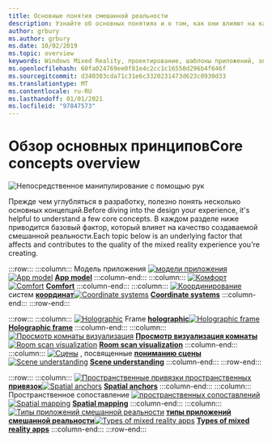 ```yaml
---
title: Основные понятия смешанной реальности
description: Узнайте об основных понятиях и о том, как они влияют на качество работы смешанной реальности, создаваемой для пользователей.
author: grbury
ms.author: grbury
ms.date: 10/02/2019
ms.topic: overview
keywords: Windows Mixed Reality, проектирование, шаблоны приложений, элементы управления, стиль, HoloLens, взаимодействие, элементы UX, поведения, стандартные блоки, гарнитура смешанной реальности, гарнитура Windows Mixed Reality, гарнитура виртуальной реальности, HoloLens, МРТК, набор средств смешанной реальности, комфорт, модель приложений, координата, holographic
ms.openlocfilehash: 60fa024769ee0f81e4c2cc1c16550d296b4f646f
ms.sourcegitcommit: d340303cda71c31e6c3320231473d623c0930d33
ms.translationtype: MT
ms.contentlocale: ru-RU
ms.lasthandoff: 01/01/2021
ms.locfileid: "97847573"
---
```

# <a name="core-concepts-overview"></a><span data-ttu-id="a77ed-104">Обзор основных принципов</span><span class="sxs-lookup"><span data-stu-id="a77ed-104">Core concepts overview</span></span>

![Непосредственное манипулирование с помощью рук](images/05_CoreConcepts.png)

<span data-ttu-id="a77ed-106">Прежде чем углубляться в разработку, полезно понять несколько основных концепций.</span><span class="sxs-lookup"><span data-stu-id="a77ed-106">Before diving into the design your experience, it's helpful to understand a few core concepts.</span></span> <span data-ttu-id="a77ed-107">В каждом разделе ниже приводится базовый фактор, который влияет на качество создаваемой смешанной реальности.</span><span class="sxs-lookup"><span data-stu-id="a77ed-107">Each topic below is an underlying factor that affects and contributes to the quality of the mixed reality experience you're creating.</span></span> 

:::row:::
    :::column:::
        <span data-ttu-id="a77ed-108">Модель приложения [ ![ модели приложения](images/teleportation-640px.png)](app-model.md) **[](app-model.md)**</span><span class="sxs-lookup"><span data-stu-id="a77ed-108">[![App model](images/teleportation-640px.png)](app-model.md) **[App model](app-model.md)**</span></span>
    :::column-end:::
    :::column:::
       <span data-ttu-id="a77ed-109">[ ![ Комфорт](images/comfort-chart.PNG)](comfort.md) **[](comfort.md)**</span><span class="sxs-lookup"><span data-stu-id="a77ed-109">[![Comfort](images/comfort-chart.PNG)](comfort.md) **[Comfort](comfort.md)**</span></span>
    :::column-end:::
    :::column:::
        <span data-ttu-id="a77ed-110">[ ![ Координирование](images/coordinate-systems.PNG)](coordinate-systems.md) систем **[координат](coordinate-systems.md)**</span><span class="sxs-lookup"><span data-stu-id="a77ed-110">[![Coordinate systems](images/coordinate-systems.PNG)](coordinate-systems.md) **[Coordinate systems](coordinate-systems.md)**</span></span>
    :::column-end:::
:::row-end:::

:::row:::
    :::column:::
        <span data-ttu-id="a77ed-111">[ ![ Holographic](images/destinationmars-750px.png)](holographic-frame.md) Frame **[holographic](holographic-frame.md)**</span><span class="sxs-lookup"><span data-stu-id="a77ed-111">[![Holographic frame](images/destinationmars-750px.png)](holographic-frame.md) **[Holographic frame](holographic-frame.md)**</span></span>
    :::column-end:::
    :::column:::
        <span data-ttu-id="a77ed-112">[ ![ Просмотр комнаты визуализация](images/sr-mixedworld-140429-8pm-00068-1000px.png)](room-scan-visualization.md) **[Просмотр визуализация комнаты](room-scan-visualization.md)**</span><span class="sxs-lookup"><span data-stu-id="a77ed-112">[![Room scan visualization](images/sr-mixedworld-140429-8pm-00068-1000px.png)](room-scan-visualization.md) **[Room scan visualization](room-scan-visualization.md)**</span></span>
    :::column-end:::
    :::column:::
        <span data-ttu-id="a77ed-113">[ ![ Сцены](images/scene-understanding.png)](scene-understanding.md) , посвященные **[пониманию сцены](scene-understanding.md)**</span><span class="sxs-lookup"><span data-stu-id="a77ed-113">[![Scene understanding](images/scene-understanding.png)](scene-understanding.md) **[Scene understanding](scene-understanding.md)**</span></span>
    :::column-end:::
:::row-end:::

:::row:::
    :::column:::
        <span data-ttu-id="a77ed-114">[ ![ Пространственные привязки пространственных](images/azurespatialanchors.jpg)](spatial-anchors.md) **[привязок](spatial-anchors.md)**</span><span class="sxs-lookup"><span data-stu-id="a77ed-114">[![Spatial anchors](images/azurespatialanchors.jpg)](spatial-anchors.md) **[Spatial anchors](spatial-anchors.md)**</span></span>
    :::column-end:::
    :::column:::
        <span data-ttu-id="a77ed-115">Пространственное сопоставление [ ![ пространственных сопоставлений](images/surfacereconstruction.jpg)](spatial-mapping.md) **[](spatial-mapping.md)**</span><span class="sxs-lookup"><span data-stu-id="a77ed-115">[![Spatial mapping](images/surfacereconstruction.jpg)](spatial-mapping.md) **[Spatial mapping](spatial-mapping.md)**</span></span>
    :::column-end:::
    :::column:::
        <span data-ttu-id="a77ed-116">[ ![ Типы приложений смешанной реальности](images/enhancedenvironmentapps-640px.jpg)](types-of-mixed-reality-apps.md) **[типы приложений смешанной реальности](types-of-mixed-reality-apps.md)**</span><span class="sxs-lookup"><span data-stu-id="a77ed-116">[![Types of mixed reality apps](images/enhancedenvironmentapps-640px.jpg)](types-of-mixed-reality-apps.md) **[Types of mixed reality apps](types-of-mixed-reality-apps.md)**</span></span>
    :::column-end:::
:::row-end:::

<br>

